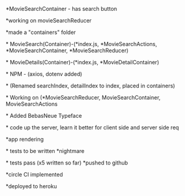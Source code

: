\*MovieSearchContainer - has search button

\*working on movieSearchReducer

\*made a "containers" folder 

\* MovieSearch(Container)-(*index.js,  *MovieSearchActions, *MovieSearchContainer, *MovieSearchReducer)

\* MovieDetails(Container)-(*index.js, *MovieDetailContainer)

\* NPM - (axios, dotenv added)

\* (Renamed searchIndex, detailIndex to index, placed in containers)

\* Working on (*MovieSearchReducer, MovieSearchContainer, MovieSearchActions

\* Added BebasNeue Typeface

\* code up the server, learn it better for client side and server side req

\*app rendering

\* tests to be written *nightmare

\* tests pass (x5 written so far)
\*pushed to github

\*circle CI implemented

\*deployed to heroku 
